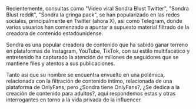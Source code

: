 Recientemente, consultas como "Video viral Sondra Blust Twitter", "Sondra Blust reddit", "Sondra la gringa pack", se han popularizado en las redes sociales, principalmente en Twitter (ahora X), así como Telegram, donde varios usuarios han comenzado a apuntar a supuesto material filtrado de la creadora de contenido estadounidense.

Sondra es una popular creadora de contenido que ha sabido ganar terreno en plataformas de Instagram, YouTube, TikTok, con su estilo multifacético y entretenido ha capturado la atención de millones de seguidores que se mantiene files y atentos a sus publicaciones.

Tanto así que su nombre se encuentra envuelto en una polémica, relacionada con la filtración de contenido íntimo, relacionada de una plataforma de OnlyFans, pero ¿Sondra tiene OnlyFans?, ¿Se dedica a la creación de contenido para adultos?, aquí respondemos estas y otras interrogantes en torno a la vida privada de la influencer.
